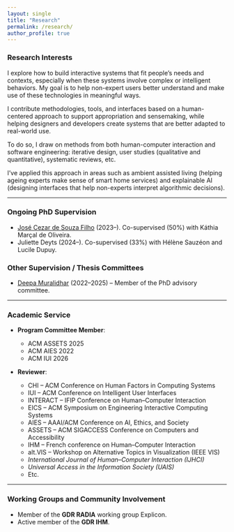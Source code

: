 ```yaml
---
layout: single
title: "Research"
permalink: /research/
author_profile: true
---
```


### Research Interests

I explore how to build interactive systems that fit people’s needs and contexts, especially when these systems involve complex or intelligent behaviors. My goal is to help non-expert users better understand and make use of these technologies in meaningful ways.

I contribute methodologies, tools, and interfaces based on a human-centered approach to support appropriation and sensemaking, while helping designers and developers create systems that are better adapted to real-world use.

To do so, I draw on methods from both human-computer interaction and software engineering: iterative design, user studies (qualitative and quantitative), systematic reviews, etc.

I’ve applied this approach in areas such as ambient assisted living (helping ageing experts make sense of smart home services) and explainable AI (designing interfaces that help non-experts interpret algorithmic decisions).

---

### Ongoing PhD Supervision

- [José Cezar de Souza Filho](https://www.researchgate.net/profile/Jose-Cezar-De-Souza-Filho) (2023–). Co-supervised (50%) with Káthia Marçal de Oliveira.
- Juliette Deyts (2024–). Co-supervised (33%) with Hélène Sauzéon and Lucile Dupuy.

### Other Supervision / Thesis Committees

- [Deepa Muralidhar](https://provost.gsu.edu/2024/12/09/faculty-spotlight-deepa-muralidhar/) (2022–2025) – Member of the PhD advisory committee.

---

### Academic Service

- **Program Committee Member**:
  - ACM ASSETS 2025
  - ACM AIES 2022
  - ACM IUI 2026

- **Reviewer**:
  - CHI – ACM Conference on Human Factors in Computing Systems  
  - IUI – ACM Conference on Intelligent User Interfaces  
  - INTERACT – IFIP Conference on Human–Computer Interaction  
  - EICS – ACM Symposium on Engineering Interactive Computing Systems  
  - AIES – AAAI/ACM Conference on AI, Ethics, and Society  
  - ASSETS – ACM SIGACCESS Conference on Computers and Accessibility  
  - IHM – French conference on Human–Computer Interaction  
  - alt.VIS – Workshop on Alternative Topics in Visualization (IEEE VIS)  
  - *International Journal of Human–Computer Interaction (IJHCI)*  
  - *Universal Access in the Information Society (UAIS)*  
  - Etc.

---

### Working Groups and Community Involvement

- Member of the **GDR RADIA** working group Explicon.
- Active member of the **GDR IHM**.
